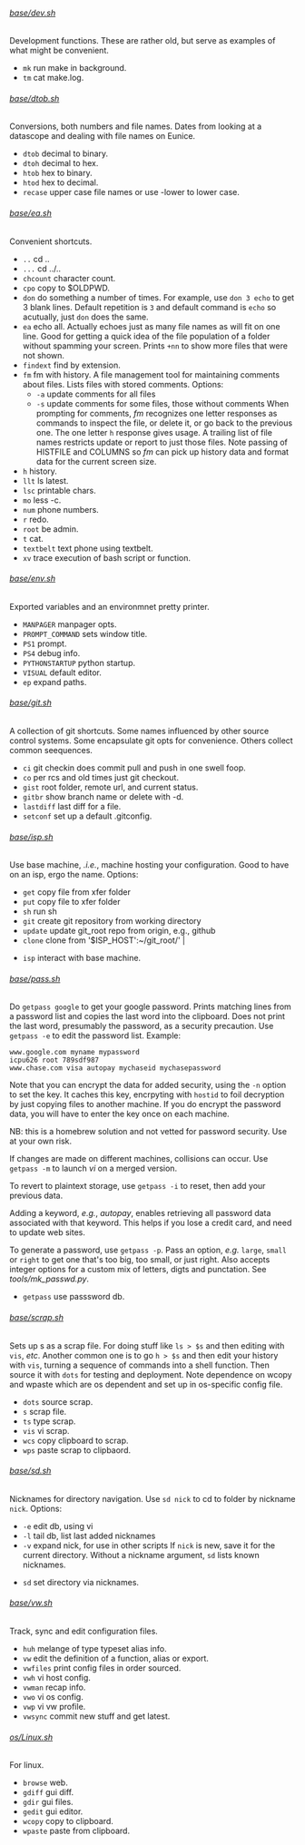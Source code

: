 
###### [base/dev.sh](base/dev.sh)
Development functions. These are rather old, but serve as
examples of what might be convenient.
* `mk`  run make in background.
* `tm`  cat make.log.

###### [base/dtob.sh](base/dtob.sh)
Conversions, both numbers and file names. Dates from looking
at a datascope and dealing with file names on Eunice.
* `dtob`  decimal to binary.
* `dtoh`  decimal to hex.
* `htob`  hex to binary.
* `htod`  hex to decimal.
* `recase`  upper case file names or use -lower to lower case.

###### [base/ea.sh](base/ea.sh)
Convenient shortcuts.
* `..`  cd ..
* `...`  cd ../..
* `chcount`  character count.
* `cpo`  copy to $OLDPWD.
* `don`  do something a number of times.
For example, use `don 3 echo` to get 3 blank lines.  Default
repetition is `3` and default command is `echo` so acutually,
just `don` does the same.
* `ea`  echo all.
Actually echoes just as many file names as will fit on one line.
Good for getting a quick idea of the file population of a folder
without spamming your screen.  Prints `+nn` to show more files
that were not shown.
* `findext`  find by extension.
* `fm`  fm with history.
A file management tool for maintaining comments about files.
Lists files with stored comments.  Options:
  + `-a` update comments for all files
  + `-s` update comments for some files, those without comments
When prompting for comments, *fm* recognizes one letter
responses as commands to inspect the file, or delete it, or go
back to the previous one.  The one letter `h` response gives
usage.  A trailing list of file names restricts update or report
to just those files.  Note passing of HISTFILE and COLUMNS so
*fm* can pick up history data and format data for the current
screen size.
* `h`  history.
* `llt`  ls latest.
* `lsc`  printable chars.
* `mo`  less -c.
* `num`  phone numbers.
* `r`  redo.
* `root`  be admin.
* `t`  cat.
* `textbelt`  text phone using textbelt.
* `xv`  trace execution of bash script or function.

###### [base/env.sh](base/env.sh)
Exported variables and an environmnet pretty printer.
* `MANPAGER`  manpager opts.
* `PROMPT_COMMAND`  sets window title.
* `PS1`  prompt.
* `PS4`  debug info.
* `PYTHONSTARTUP`  python startup.
* `VISUAL`  default editor.
* `ep`  expand paths.

###### [base/git.sh](base/git.sh)
A collection of git shortcuts.  Some names influenced by other source
control systems.  Some encapsulate git opts for convenience.  Others
collect common seequences.
* `ci`  git checkin does commit pull and push in one swell foop.
* `co`  per rcs and old times just git checkout.
* `gist`  root folder, remote url, and current status.
* `gitbr`  show branch name or delete with -d.
* `lastdiff`  last diff for a file.
* `setconf`  set up a default .gitconfig.

###### [base/isp.sh](base/isp.sh)
Use base machine, *.i.e.*, machine hosting your configuration.  Good
to have on an isp, ergo the name.  Options:
  + `get` copy file from xfer folder
  + `put` copy file to xfer folder
  + `sh` run sh
  + `git` create git repository from working directory
  + `update` update git_root repo from origin, e.g., github
  + `clone` clone from '$ISP_HOST':~/git_root/' |
* `isp`  interact with base machine.

###### [base/pass.sh](base/pass.sh)
Do `getpass google` to get your google password.  Prints matching
lines from a password list and copies the last word into the
clipboard.  Does not print the last word, presumably the password,
as a security precaution.  Use `getpass -e` to edit the password
list.  Example:

    www.google.com myname mypassword
    icpu626 root 789sdf987
    www.chase.com visa autopay mychaseid mychasepassword

Note that you can encrypt the data for added security, using the `-n`
option to set the key.  It caches this key, encrpyting with `hostid`
to foil decryption by just copying files to another machine.  If you
do encrypt the password data, you will have to enter the key once on
each machine.

NB: this is a homebrew solution and not vetted for password
security.  Use at your own risk.

If changes are made on different machines, collisions can occur.
Use `getpass -m` to launch *vi* on a merged version.

To revert to plaintext storage, use `getpass -i` to reset, then add
your previous data.

Adding a keyword, *e.g.*, *autopay*, enables retrieving all password
data associated with that keyword.  This helps if you lose a credit
card, and need to update web sites.

To generate a password, use `getpass -p`.  Pass an option, *e.g.*
`large`, `small` or `right` to get one that's too big, too
small, or just right.  Also accepts integer options for a custom
mix of letters, digts and punctation.  See *tools/mk_passwd.py*.
* `getpass`  use passsword db.

###### [base/scrap.sh](base/scrap.sh)
Sets up s as a scrap file.  For doing stuff like `ls > $s` and then
editing with `vis`, *etc*.  Another common one is to go `h > $s` and
then edit your history with `vis`, turning a sequence of commands
into a shell function.  Then source it with `dots` for testing and
deployment.  Note dependence on wcopy and wpaste which are  os
dependent and set up in os-specific config file.
* `dots`  source scrap.
* `s`  scrap file.
* `ts`  type scrap.
* `vis`  vi scrap.
* `wcs`  copy clipboard to scrap.
* `wps`  paste scrap to clipbaord.

###### [base/sd.sh](base/sd.sh)
Nicknames for directory navigation.  Use `sd nick` to cd to folder
by nickname `nick`.  Options:
  + `-e` edit db, using vi
  + `-l` tail db, list last added nicknames
  + `-v` expand nick, for use in other scripts
If `nick` is new, save it for the current directory. Without a
nickname argument, `sd` lists known nicknames.
* `sd`  set directory via nicknames.

###### [base/vw.sh](base/vw.sh)
Track, sync and edit configuration files.
* `huh`  melange of type typeset alias info.
* `vw`  edit the definition of a function, alias or export.
* `vwfiles`  print config files in order sourced.
* `vwh`  vi host config.
* `vwman`  recap info.
* `vwo`  vi os config.
* `vwp`  vi vw profile.
* `vwsync`  commit new stuff and get latest.

###### [os/Linux.sh](os/Linux.sh)
For linux.
* `browse`  web.
* `gdiff`  gui diff.
* `gdir`  gui files.
* `gedit`  gui editor.
* `wcopy`  copy to clipboard.
* `wpaste`  paste from clipboard.
